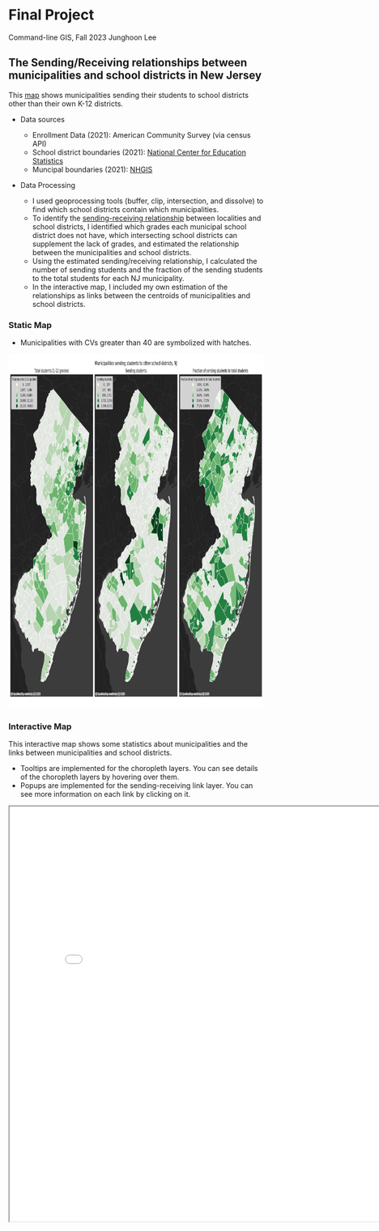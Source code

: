 # Final Project
Command-line GIS, Fall 2023
Junghoon Lee

## The Sending/Receiving relationships between municipalities and school districts in New Jersey
This [map](school_districts_sending_receiving.html) shows municipalities sending their students to school districts other than their own K-12 districts.

- Data sources
  - Enrollment Data (2021): American Community Survey (via census API)
  - School district boundaries (2021): [National Center for Education Statistics](https://nces.ed.gov/programs/edge/Geographic/DistrictBoundaries)
  - Muncipal boundaries (2021): [NHGIS](https://www.nhgis.org/gis-files)
  
- Data Processing
  - I used geoprocessing tools (buffer, clip, intersection, and dissolve) to find which school districts contain which municipalities.
  - To identify the [sending-receiving relationship](https://en.wikipedia.org/wiki/Sending/receiving_relationship#:~:text=A%20sending%2Freceiving%20relationship%20is,part%20of%20a%20historical%20relationship.) between localities and school districts, I identified which grades each municipal school district does not have, which intersecting school districts can supplement the lack of grades, and estimated the relationship between the municipalities and school districts.
  - Using the estimated sending/receiving relationship, I calculated the number of sending students and the fraction of the sending students to the total students for each NJ municipality.
  - In the interactive map, I included my own estimation of the relationships as links between the centroids of municipalities and school districts.

### Static Map
- Municipalities with CVs greater than 40 are symbolized with hatches.
<img src = "static.png" width ="1538" height ="700">

### Interactive Map
This interactive map shows some statistics about municipalities and the links between municipalities and school districts.
- Tooltips are implemented for the choropleth layers. You can see details of the choropleth layers by hovering over them.
- Popups are implemented for the sending-receiving link layer. You can see more information on each link by clicking on it.
<iframe src = 'school_districts_sending_receiving.html' width = 820 height = 820> </iframe>
